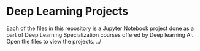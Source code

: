 # Deep Learning Projects
Each of the files in this repository is a Jupyter Notebook project done as a part of Deep Learning Specialization courses offered by Deep learning AI.
Open the files to view the projects.
../
